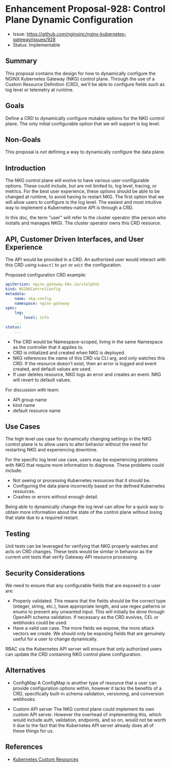 # Enhancement Proposal-928: Control Plane Dynamic Configuration

- Issue: https://github.com/nginxinc/nginx-kubernetes-gateway/issues/928
- Status: Implementable

## Summary

This proposal contains the design for how to dynamically configure the NGINX Kubernetes Gateway (NKG) control plane.
Through the use of a Custom Resource Definition (CRD), we'll be able to configure fields such as log level or
telemetry at runtime.

## Goals

Define a CRD to dynamically configure mutable options for the NKG control plane. The only initial configurable
option that we will support is log level.

## Non-Goals

This proposal is *not* defining a way to dynamically configure the data plane.

## Introduction

The NKG control plane will evolve to have various user-configurable options. These could include, but are not
limited to, log level, tracing, or metrics. For the best user experience, these options should be able to be
changed at runtime, to avoid having to restart NKG. The first option that we will allow users to configure is the
log level. The easiest and most intuitive way to implement a Kubernetes-native API is through a CRD.

In this doc, the term "user" will refer to the cluster operator (the person who installs and manages NKG). The
cluster operator owns this CRD resource.

## API, Customer Driven Interfaces, and User Experience

The API would be provided in a CRD. An authorized user would interact with this CRD using `kubectl` to `get`
or `edit` the configuration.

Proposed configuration CRD example:

```yaml
apiVersion: nginx.gateway.k8s.io/v1alpha1
kind: NGINXControlConfig
metadata:
    name: nkg-config
    namespace: nginx-gateway
spec:
    log:
        level: info
    ...
status:
    ...
```

- The CRD would be Namespace-scoped, living in the same Namespace as the controller that it applies to.
- CRD is initialized and created when NKG is deployed.
- NKG references the name of this CRD via CLI arg, and only watches this CRD. If the resource doesn't exist,
then an error is logged and event created, and default values are used.
- If user deletes resource, NKG logs an error and creates an event. NKG will revert to default values.

For discussion with team:

- API group name
- kind name
- default resource name

## Use Cases

The high level use case for dynamically changing settings in the NKG control plane is to allow users to alter
behavior without the need for restarting NKG and experiencing downtime.

For the specific log level use case, users may be experiencing problems with NKG that require more information to
diagnose. These problems could include:

- Not seeing or processing Kubernetes resources that it should be.
- Configuring the data plane incorrectly based on the defined Kubernetes resources.
- Crashes or errors without enough detail.

Being able to dynamically change the log level can allow for a quick way to obtain more information about
the state of the control plane without losing that state due to a required restart.

## Testing

Unit tests can be leveraged for verifying that NKG properly watches and acts on CRD changes. These tests would
be similar in behavior as the current unit tests that verify Gateway API resource processing.

## Security Considerations

We need to ensure that any configurable fields that are exposed to a user are:

- Properly validated. This means that the fields should be the correct type (integer, string, etc.), have appropriate
length, and use regex patterns or enums to prevent any unwanted input. This will initially be done through
OpenAPI schema validation. If necessary as the CRD evolves, CEL or webhooks could be used.
- Have a valid use case. The more fields we expose, the more attack vectors we create. We should only be exposing
fields that are genuinely useful for a user to change dynamically.

RBAC via the Kubernetes API server will ensure that only authorized users can update the CRD containing NKG control
plane configuration.

## Alternatives

- ConfigMap
A ConfigMap is another type of resource that a user can provide configuration options within, however it lacks the
benefits of a CRD, specifically built-in schema validation, versioning, and conversion webhooks.

- Custom API server
The NKG control plane could implement its own custom API server. However the overhead of implementing this, which
would include auth, validation, endpoints, and so on, would not be worth it due to the fact that the Kubernetes
API server already does all of these things for us.

## References

- [Kubernetes Custom Resources](https://kubernetes.io/docs/concepts/extend-kubernetes/api-extension/custom-resources/)
